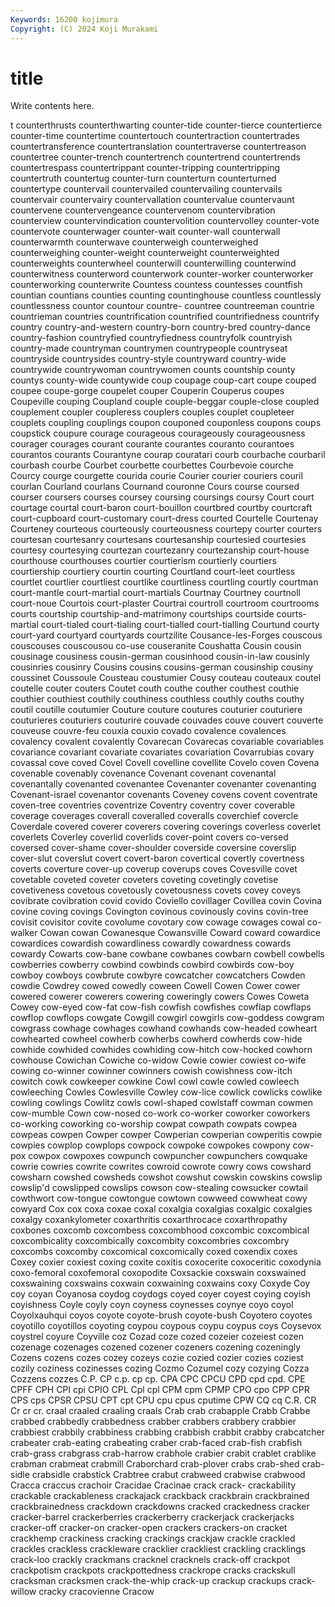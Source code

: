 ```yaml
---
Keywords: 16200 kojimura
Copyright: (C) 2024 Koji Murakami
---
```


# title

Write contents here.



t counterthrusts
counterthwarting counter-tide counter-tierce countertierce counter-time countertime countertouch countertraction countertrades countertransference
countertranslation countertraverse countertreason countertree counter-trench countertrench countertrend countertrends countertrespass countertrippant
counter-tripping countertripping countertruth countertug counter-turn counterturn counterturned countertype countervail countervailed
countervailing countervails countervair countervairy countervallation countervalue countervaunt countervene countervengeance countervenom
countervibration counterview countervindication countervolition countervolley counter-vote countervote counterwager counter-wait counter-wall
counterwall counterwarmth counterwave counterweigh counterweighed counterweighing counter-weight counterweight counterweighted counterweights
counterwheel counterwill counterwilling counterwind counterwitness counterword counterwork counter-worker counterworker counterworking
counterwrite Countess countess countesses countfish countian countians counties counting countinghouse
countless countlessly countlessness countor countour countre- countree countreeman countrie countrieman
countries countrification countrified countrifiedness countrify country country-and-western country-born country-bred country-dance
country-fashion countryfied countryfiedness countryfolk countryish country-made countryman countrymen countrypeople countryseat
countryside countrysides country-style countryward country-wide countrywide countrywoman countrywomen counts countship
county countys county-wide countywide coup coupage coup-cart coupe couped coupee
coupe-gorge coupelet couper Couperin Couperus coupes Coupeville couping Coupland couple
couple-beggar couple-close coupled couplement coupler coupleress couplers couples couplet coupleteer
couplets coupling couplings coupon couponed couponless coupons coups coupstick coupure
courage courageous courageously courageousness courager courages courant courante courantes couranto
courantoes courantos courants Courantyne courap couratari courb courbache courbaril courbash
courbe Courbet courbette courbettes Courbevoie courche Courcy courge courgette courida
courie Courier courier couriers couril courlan Courland courlans Cournand couronne
Cours course coursed courser coursers courses coursey coursing coursings coursy
Court court courtage courtal court-baron court-bouillon courtbred courtby courtcraft court-cupboard
court-customary court-dress courted Courtelle Courtenay Courteney courteous courteously courteousness courtepy
courter courters courtesan courtesanry courtesans courtesanship courtesied courtesies courtesy courtesying
courtezan courtezanry courtezanship court-house courthouse courthouses courtier courtierism courtierly courtiers
courtiership courtiery courtin courting Courtland court-leet courtless courtlet courtlier courtliest
courtlike courtliness courtling courtly courtman court-mantle court-martial court-martials Courtnay Courtney
courtnoll court-noue Courtois court-plaster Courtrai courtroll courtroom courtrooms courts courtship
courtship-and-matrimony courtships courtside courts-martial court-tialed court-tialing court-tialled court-tialling Courtund courty
court-yard courtyard courtyards courtzilite Cousance-les-Forges couscous couscouses couscousou co-use couseranite
Coushatta Cousin cousin cousinage cousiness cousin-german cousinhood cousin-in-law cousinly cousinries
cousinry Cousins cousins cousins-german cousinship cousiny coussinet Coussoule Cousteau coustumier
Cousy couteau couteaux coutel coutelle couter couters Coutet couth couthe
couther couthest couthie couthier couthiest couthily couthiness couthless couthly couths
couthy coutil coutille coutumier Couture couture coutures couturier couturiere couturieres
couturiers couturire couvade couvades couve couvert couverte couveuse couvre-feu couxia
couxio covado covalence covalences covalency covalent covalently Covarecan Covarecas covariable
covariables covariance covariant covariate covariates covariation Covarrubias covary covassal cove
coved Covel Covell covelline covellite Covelo coven Covena covenable covenably
covenance Covenant covenant covenantal covenantally covenanted covenantee Covenanter covenanter covenanting
Covenant-israel covenantor covenants Coveney covens covent coventrate coven-tree coventries coventrize
Coventry coventry cover coverable coverage coverages coverall coveralled coveralls coverchief
covercle Coverdale covered coverer coverers covering coverings coverless coverlet coverlets
Coverley coverlid coverlids cover-point covers co-versed coversed cover-shame cover-shoulder coverside
coversine coverslip cover-slut coverslut covert covert-baron covertical covertly covertness coverts
coverture cover-up coverup coverups coves Covesville covet covetable coveted coveter
coveters coveting covetingly covetise covetiveness covetous covetously covetousness covets covey
coveys covibrate covibration covid covido Coviello covillager Covillea covin Covina
covine coving covings Covington covinous covinously covins covin-tree covisit covisitor
covite covolume covotary cow cowage cowages cowal co-walker Cowan cowan
Cowanesque Cowansville Coward coward cowardice cowardices cowardish cowardliness cowardly cowardness
cowards cowardy Cowarts cow-bane cowbane cowbanes cowbarn cowbell cowbells cowberries
cowberry cowbind cowbinds cowbird cowbirds cow-boy cowboy cowboys cowbrute cowbyre
cowcatcher cowcatchers Cowden cowdie Cowdrey cowed cowedly coween Cowell Cowen
Cower cower cowered cowerer cowerers cowering coweringly cowers Cowes Coweta
Cowey cow-eyed cow-fat cow-fish cowfish cowfishes cowflap cowflaps cowflop cowflops
cowgate Cowgill cowgirl cowgirls cow-goddess cowgram cowgrass cowhage cowhages cowhand
cowhands cow-headed cowheart cowhearted cowheel cowherb cowherbs cowherd cowherds cow-hide
cowhide cowhided cowhides cowhiding cow-hitch cow-hocked cowhorn cowhouse Cowichan Cowiche
co-widow Cowie cowier cowiest co-wife cowing co-winner cowinner cowinners cowish
cowishness cow-itch cowitch cowk cowkeeper cowkine Cowl cowl cowle cowled
cowleech cowleeching Cowles Cowlesville Cowley cow-lice cowlick cowlicks cowlike cowling
cowlings Cowlitz cowls cowl-shaped cowlstaff cowman cowmen cow-mumble Cown cow-nosed
co-work co-worker coworker coworkers co-working coworking co-worship cowpat cowpath cowpats
cowpea cowpeas cowpen Cowper cowper Cowperian cowperian cowperitis cowpie cowpies
cowplop cowplops cowpock cowpoke cowpokes cowpony cow-pox cowpox cowpoxes cowpunch
cowpuncher cowpunchers cowquake cowrie cowries cowrite cowrites cowroid cowrote cowry
cows cowshard cowsharn cowshed cowsheds cowshot cowshut cowskin cowskins cowslip
cowslip'd cowslipped cowslips cowson cow-stealing cowsucker cowtail cowthwort cow-tongue cowtongue
cowtown cowweed cowwheat cowy cowyard Cox cox coxa coxae coxal
coxalgia coxalgias coxalgic coxalgies coxalgy coxankylometer coxarthritis coxarthrocace coxarthropathy coxbones
coxcomb coxcombess coxcombhood coxcombic coxcombical coxcombicality coxcombically coxcombity coxcombries coxcombry
coxcombs coxcomby coxcomical coxcomically coxed coxendix coxes Coxey coxier coxiest
coxing coxite coxitis coxocerite coxoceritic coxodynia coxo-femoral coxofemoral coxopodite Coxsackie
coxswain coxswained coxswaining coxswains coxwain coxwaining coxwains coxy Coxyde Coy
coy coyan Coyanosa coydog coydogs coyed coyer coyest coying coyish
coyishness Coyle coyly coyn coyness coynesses coynye coyo coyol Coyolxauhqui
coyos coyote coyote-brush coyote-bush Coyotero coyotes coyotillo coyotillos coyoting coypou
coypous coypu coypus coys Coysevox coystrel coyure Coyville coz Cozad
coze cozed cozeier cozeiest cozen cozenage cozenages cozened cozener cozeners
cozening cozeningly Cozens cozens cozes cozey cozeys cozie cozied cozier
cozies coziest cozily coziness cozinesses cozing Cozmo Cozumel cozy cozying
Cozza Cozzens cozzes C.P. CP c.p. cp cp. CPA CPC
CPCU CPD cpd cpd. CPE CPFF CPH CPI cpi CPIO
CPL Cpl cpl CPM cpm CPMP CPO cpo CPP CPR
CPS cps CPSR CPSU CPT cpt CPU cpu cpus cputime
CPW CQ cq C.R. CR Cr cr cr. craal craaled
craaling craals Crab crab crabapple Crabb Crabbe crabbed crabbedly crabbedness
crabber crabbers crabbery crabbier crabbiest crabbily crabbiness crabbing crabbish crabbit
crabby crabcatcher crabeater crab-eating crabeating craber crab-faced crab-fish crabfish crab-grass
crabgrass crab-harrow crabhole crabier crabit crablet crablike crabman crabmeat crabmill
Craborchard crab-plover crabs crab-shed crab-sidle crabsidle crabstick Crabtree crabut crabweed
crabwise crabwood Cracca craccus crachoir Cracidae Cracinae crack crack- crackability
crackable crackableness crackajack crackback crackbrain crackbrained crackbrainedness crackdown crackdowns cracked
crackedness cracker cracker-barrel crackerberries crackerberry crackerjack crackerjacks cracker-off cracker-on cracker-open
crackers crackers-on cracket crackhemp crackiness cracking crackings crackjaw crackle crackled
crackles crackless crackleware cracklier crackliest crackling cracklings crack-loo crackly crackmans
cracknel cracknels crack-off crackpot crackpotism crackpots crackpottedness crackrope cracks crackskull
cracksman cracksmen crack-the-whip crack-up crackup crackups crack-willow cracky cracovienne Cracow
